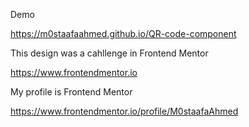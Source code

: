 Demo

https://m0staafaahmed.github.io/QR-code-component

This design was a cahllenge in Frontend Mentor

https://www.frontendmentor.io

My profile is Frontend Mentor

https://www.frontendmentor.io/profile/M0staafaAhmed
